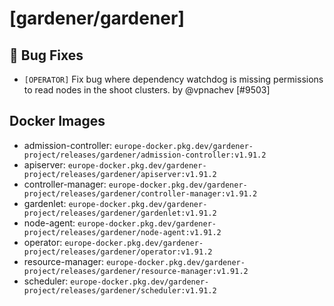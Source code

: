 # [gardener/gardener]

## 🐛 Bug Fixes

- `[OPERATOR]` Fix bug where dependency watchdog is missing permissions to read nodes in the shoot clusters. by @vpnachev [#9503]

## Docker Images
- admission-controller: `europe-docker.pkg.dev/gardener-project/releases/gardener/admission-controller:v1.91.2`
- apiserver: `europe-docker.pkg.dev/gardener-project/releases/gardener/apiserver:v1.91.2`
- controller-manager: `europe-docker.pkg.dev/gardener-project/releases/gardener/controller-manager:v1.91.2`
- gardenlet: `europe-docker.pkg.dev/gardener-project/releases/gardener/gardenlet:v1.91.2`
- node-agent: `europe-docker.pkg.dev/gardener-project/releases/gardener/node-agent:v1.91.2`
- operator: `europe-docker.pkg.dev/gardener-project/releases/gardener/operator:v1.91.2`
- resource-manager: `europe-docker.pkg.dev/gardener-project/releases/gardener/resource-manager:v1.91.2`
- scheduler: `europe-docker.pkg.dev/gardener-project/releases/gardener/scheduler:v1.91.2`

